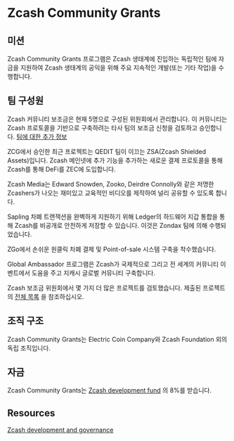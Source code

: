 # Zcash Community Grants

## 미션 

Zcash Community Grants 프로그램은 Zcash 생태계에 진입하는 독립적인 팀에 자금을 지원하여 Zcash 생태계의 공익을 위해 주요 지속적인 개발(또는 기타 작업)을 수행합니다.

## 팀 구성원

Zcash 커뮤니티 보조금은 현재 5명으로 구성된 위원회에서 관리합니다. 이 커뮤니티는 Zcash 프로토콜을 기반으로 구축하려는 타사 팀의 보조금 신청을 검토하고 승인합니다. [팀에 대한 추가 정보](https://zcashcommunitygrants.org/committee/)

ZCG에서 승인한 최근 프로젝트는 QEDIT 팀이 이끄는 ZSA(Zcash Shielded Assets)입니다. Zcash 메인넷에 추가 기능을 추가하는 새로운 결제 프로토콜을 통해 Zcash를 통해 DeFi를 ZEC에 도입합니다.

Zcash Media는 Edward Snowden, Zooko, Deirdre Connolly와 같은 저명한 Zcashers가 나오는 재미있고 교육적인 비디오를 제작하여 널리 공유할 수 있도록 합니다.

Sapling 차폐 트랜잭션을 완벽하게 지원하기 위해 Ledger의 하드웨어 지갑 통합을 통해 Zcash를 비공개로 안전하게 저장할 수 있습니다. 이것은 Zondax 팀에 의해 수행되었습니다.

ZGo에서 손쉬운 원클릭 차폐 결제 및 Point-of-sale 시스템 구축을 착수했습니다.

Global Ambassador 프로그램은 Zcash가 국제적으로 그리고 전 세계의 커뮤니티 이벤트에서 도움을 주고 지캐시 글로벌 커뮤니티 구축합니다.

Zcash 보조금 위원회에서 몇 가지 더 많은 프로젝트를 검토했습니다. 제출된 프로젝트의 [전체 목록](https://zcashgrants.org/gallery/25215916-53ea-4041-a3b2-6d00c487917d) 을 참조하십시오.

## 조직 구조

Zcash Community Grants는 Electric Coin Company와 Zcash Foundation 외의 독립 조직입니다.

## 자금

Zcash Community Grants는 [Zcash development fund](https://zips.z.cash/zip-1014) 의 8%를 받습니다. 

## Resources

[Zcash development and governance](https://z.cash/zcash-development-and-governance/)
